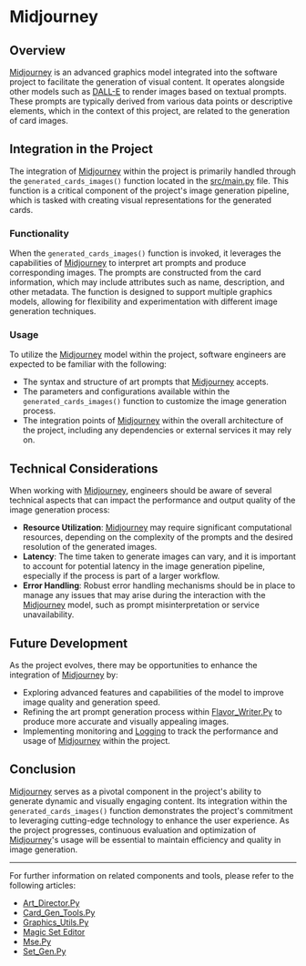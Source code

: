 # Midjourney

## Overview

[Midjourney](Midjourney.md) is an advanced graphics model integrated into the software project to facilitate the generation of visual content. It operates alongside other models such as [DALL-E](Dall-E.md) to render images based on textual prompts. These prompts are typically derived from various data points or descriptive elements, which in the context of this project, are related to the generation of card images.

## Integration in the Project

The integration of [Midjourney](Midjourney.md) within the project is primarily handled through the `generated_cards_images()` function located in the [src/main.py](Src/Main.Py.md) file. This function is a critical component of the project's image generation pipeline, which is tasked with creating visual representations for the generated cards.

### Functionality

When the `generated_cards_images()` function is invoked, it leverages the capabilities of [Midjourney](Midjourney.md) to interpret art prompts and produce corresponding images. The prompts are constructed from the card information, which may include attributes such as name, description, and other metadata. The function is designed to support multiple graphics models, allowing for flexibility and experimentation with different image generation techniques.

### Usage

To utilize the [Midjourney](Midjourney.md) model within the project, software engineers are expected to be familiar with the following:

- The syntax and structure of art prompts that [Midjourney](Midjourney.md) accepts.
- The parameters and configurations available within the `generated_cards_images()` function to customize the image generation process.
- The integration points of [Midjourney](Midjourney.md) within the overall architecture of the project, including any dependencies or external services it may rely on.

## Technical Considerations

When working with [Midjourney](Midjourney.md), engineers should be aware of several technical aspects that can impact the performance and output quality of the image generation process:

- **Resource Utilization**: [Midjourney](Midjourney.md) may require significant computational resources, depending on the complexity of the prompts and the desired resolution of the generated images.
- **Latency**: The time taken to generate images can vary, and it is important to account for potential latency in the image generation pipeline, especially if the process is part of a larger workflow.
- **Error Handling**: Robust error handling mechanisms should be in place to manage any issues that may arise during the interaction with the [Midjourney](Midjourney.md) model, such as prompt misinterpretation or service unavailability.

## Future Development

As the project evolves, there may be opportunities to enhance the integration of [Midjourney](Midjourney.md) by:

- Exploring advanced features and capabilities of the model to improve image quality and generation speed.
- Refining the art prompt generation process within [Flavor_Writer.Py](Flavor_Writer.Py.md) to produce more accurate and visually appealing images.
- Implementing monitoring and [Logging](Logging.md) to track the performance and usage of [Midjourney](Midjourney.md) within the project.

## Conclusion

[Midjourney](Midjourney.md) serves as a pivotal component in the project's ability to generate dynamic and visually engaging content. Its integration within the `generated_cards_images()` function demonstrates the project's commitment to leveraging cutting-edge technology to enhance the user experience. As the project progresses, continuous evaluation and optimization of [Midjourney](Midjourney.md)'s usage will be essential to maintain efficiency and quality in image generation.

---

For further information on related components and tools, please refer to the following articles:

- [Art_Director.Py](Art_Director.Py.md)
- [Card_Gen_Tools.Py](Card_Gen_Tools.Py.md)
- [Graphics_Utils.Py](Graphics_Utils.Py.md)
- [Magic Set Editor](Magic%20Set%20Editor.md)
- [Mse.Py](Mse.Py.md)
- [Set_Gen.Py](Set_Gen.Py.md)